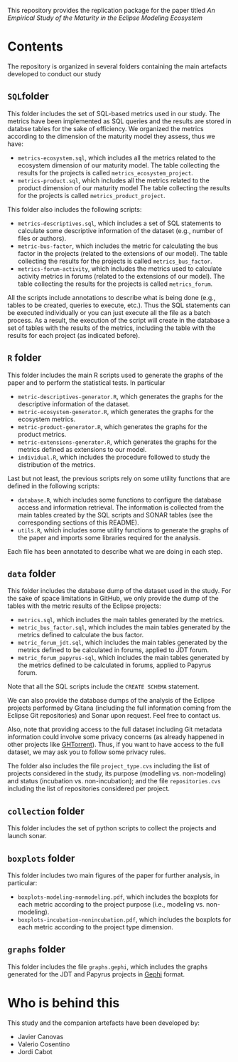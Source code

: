 This repository provides the replication package for the paper titled _An Empirical Study of the Maturity in the Eclipse Modeling Ecosystem_

Contents
===
The repository is organized in several folders containing the main artefacts developed to conduct our study

`SQL`folder
--
This folder includes the set of SQL-based metrics used in our study. The metrics have been implemented as SQL queries and the results are stored in databse tables for the sake of efficiency. We organized the metrics according to the dimension of the maturity model they assess, thus we have:

* `metrics-ecosystem.sql`, which includes all the metrics related to the ecosystem dimension of our maturity model. The table collecting the results for the projects is called `metrics_ecosystem_project`.
* `metrics-product.sql`, which includes all the metrics related to the product dimension of our maturity model The table collecting the results for the projects is called `metrics_product_project`.

This folder also includes the following scripts:

* `metrics-descriptives.sql`, which includes a set of SQL statements to calculate some descriptive information of the dataset (e.g., number of files or authors).
* `metric-bus-factor`, which includes the metric for calculating the bus factor in the projects (related to the extensions of our model). The table collecting the results for the projects is called `metrics_bus_factor`.
* `metrics-forum-activity`, which includes the metrics used to calculate activity metrics in forums (related to the extensions of our model). The table collecting the results for the projects is called `metrics_forum`.

All the scripts include annotations to describe what is being done (e.g., tables to be created, queries to execute, etc.). Thus the SQL statements can be executed individually or you can just execute all the file as a batch process.  As a result, the execution of the script will create in the database a set of tables with the results of the metrics, including the table with the results for each project (as indicated before).

`R` folder
--
This folder includes the main R scripts used to generate the graphs of the paper and to perform the statistical tests. In particular

* `metric-descriptives-generator.R`, which generates the graphs for the descriptive information of the dataset.
* `metric-ecosystem-generator.R`, which generates the graphs for the ecosystem metrics.
* `metric-product-generator.R`, which generates the graphs for the product metrics.
* `metric-extensions-generator.R`, which generates the graphs for the metrics defined as extensions to our model.
* `individual.R`, which includes the procedure followed to study the distribution of the metrics.

Last but not least, the previous scripts rely on some utility functions that are defined in the following scripts:
* `database.R`, which includes some functions to configure the database access and information retrieval. The information is collected from the main tables created by the SQL scripts and SONAR tables (see the corresponding sections of this README).
* `utils.R`, which includes some utility functions to generate the graphs of the paper and imports some libraries required for the analysis.

Each file has been annotated to describe what we are doing in each step.

`data` folder
--
This folder includes the database dump of the dataset used in the study. For the sake of space limitations in GitHub, we only provide the dump of the tables with the metric results of the Eclipse projects:

* `metrics.sql`, which includes the main tables generated by the metrics.
* `metric_bus_factor.sql`, which includes the main tables generated by the metrics defined to calculate the bus factor.
* `metric_forum_jdt.sql`, which includes the main tables generated by the metrics defined to be calculated in forums, applied to JDT forum.
* `metric_forum_papyrus-sql`, which includes the main tables generated by the metrics defined to be calculated in forums, applied to Papyrus forum.

Note that all the SQL scripts include the `CREATE SCHEMA` statement.

We can also provide the database dumps of the analysis of the Eclipse projects performed by Gitana (including  the full information coming from the Eclipse Git repositories) and Sonar upon request. Feel free to contact us.

Also, note that providing access to the full dataset including Git metadata information could involve some privacy concerns (as already happened in other projects like [GHTorrent](https://github.com/ghtorrent/ghtorrent.org/issues/32)). Thus, if you want to have access to the full dataset, we may ask you to follow some privacy rules.

The folder also includes the file `project_type.cvs` including the list of projects considered in the study, its purpose (modelling vs. non-modeling) and status (incubation vs. non-incubation); and the file `repositories.cvs` including the list of repositories considered per project.


`collection` folder
--
This folder includes the set of python scripts to collect the projects and launch sonar.


`boxplots` folder
--
This folder includes two main figures of the paper for further analysis, in particular:

* `boxplots-modeling-nonmodeling.pdf`, which includes the boxplots for each metric according to the project purpose (i.e., modeling vs. non-modeling).
* `boxplots-incubation-nonincubation.pdf`, which includes the boxplots for each metric according to the project type dimension.

`graphs` folder
--
This folder includes the file `graphs.gephi`, which includes the graphs generated for the JDT and Papyrus projects in [Gephi](https://gephi.org/) format.

Who is behind this
===

This study and the companion artefacts have been developed by:

 * Javier Canovas
 * Valerio Cosentino
 * Jordi Cabot

